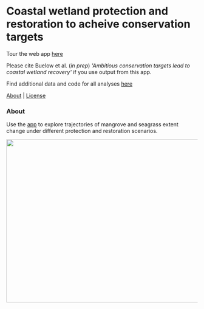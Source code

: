 # Coastal wetland protection and restoration to acheive conservation targets

Tour the web app [here](https://wetlands.app/wetland-futures/)

Please cite Buelow et al. (*in prep*) *'Ambitious conservation targets lead to coastal wetland recovery'* if you use output from this app.

Find additional data and code for all analyses [here](https://github.com/cabuelow/ambitious-targets)

[About](#about) | [License](LICENSE)

### About

Use the [app](https://wetlands.app/wetland-futures/) to explore trajectories of mangrove and seagrass extent change under different protection and restoration scenarios.

<p align="center">
  <img width="700" height="430" src="https://github.com/cabuelow/wetland-futures-app/blob/main/img.png">
</p>
